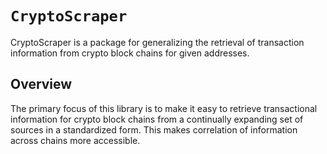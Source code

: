 # ``CryptoScraper``

CryptoScraper is a package for generalizing the retrieval of transaction information from crypto block chains for given addresses.

## Overview

The primary focus of this library is to make it easy to retrieve transactional information for crypto block chains from a continually expanding set of sources in a standardized form.  This makes correlation of information across chains more accessible.
